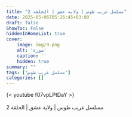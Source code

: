 ```yaml
---
title: "مسلسل غريب طوس | ولاية عشق | الحلقة 2"
date: 2025-05-06T05:26:45+03:00
draft: false
ShowToc: False
hiddenInHomeList: true
cover:
    image: img/9.png
    alt: 'صورة'
    caption: ''
    hidden: true
summary: ""
tags: ["مسلسل غريب طوس"]
categories: []
---
```


{< youtube f07vpLPtDaY >}  
<br>
مسلسل غريب طوس | ولاية عشق | الحلقة 2
